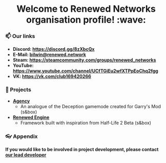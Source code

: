 <h1 align="center"> Welcome to Renewed Networks organisation profile! :wave:</h1>

### :mailbox: Our links
- <b>Discord: https://discord.gg/8zXbcQx</b> <br>
- <b>E-Mail: bilwin@renewed.network</b> <br>
- <b>Steam: https://steamcommunity.com/groups/renewed_networks</b> <br>
- <b>YouTube: https://www.youtube.com/channel/UCfTGiEu2wfXTPpEoChq2fgg</b> <br>
- <b>VK: https://vk.com/club169420266</b> <br>

### :popcorn: Projects
- <b>[Agency](https://github.com/renewed-networks/sbox-agency)</b>
  - An analogue of the Deception gamemode created for Garry's Mod (s&box)
- <b>[Renewed Engine](https://github.com/renewed-networks/RenewedEngine)</b>
  - Framework built with inspiration from Half-Life 2 Beta (s&box)

### :eyeglasses: Appendix
<b>If you would like to be involved in project development, please contact [our lead developer](https://steamcommunity.com/id/bilwin/)</b>

